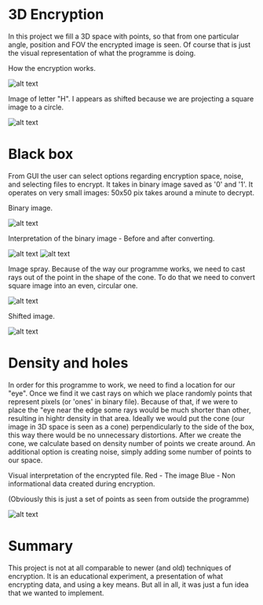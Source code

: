 # 3D Encryption

In this project we fill a 3D space with points, so that from one particular angle, position and FOV the encrypted image is seen. Of course that is just the visual representation of what the programme is doing.

How the encryption works.

![alt text](https://github.com/M2etroline/ProjectBase/blob/master/Rotation_view_example.gif?raw=true)

Image of letter "H". I appears as shifted because we are projecting a square image to a circle. 

![alt text](https://github.com/M2etroline/ProjectBase/blob/master/Picture_view_example.png?raw=true)

# Black box

From GUI the user can select options regarding encryption space, noise, and selecting files to encrypt. It takes in binary image saved as '0' and '1'. It operates on very small images: 50x50 pix takes around a minute to decrypt.

Binary image.

![alt text](https://github.com/M2etroline/ProjectBase/blob/master/Image_coded.png?raw=true)

Interpretation of the binary image - Before and after converting.

![alt text](https://github.com/M2etroline/ProjectBase/blob/master/Image.png?raw=true) ![alt text](https://github.com/M2etroline/ProjectBase/blob/master/Shifted_Image.png?raw=true)

Image spray. Because of the way our programme works, we need to cast rays out of the point in the shape of the cone.
To do that we need to convert square image into an even, circular one.

![alt text](https://github.com/M2etroline/ProjectBase/blob/master/Spray.png?raw=true)

Shifted image.

![alt text](https://github.com/M2etroline/ProjectBase/blob/master/Shifted_Image.png?raw=true)

# Density and holes

In order for this programme to work, we need to find a location for our "eye". Once we find it we cast rays on which we place randomly points that represent pixels (or 'ones' in binary file). Because of that, if we were to place the "eye near the edge some rays would be much shorter than other, resulting in hightr density in that area. Ideally we would put the cone (our image in 3D space is seen as a cone) perpendicularly to the side of the box, this way there would be no unnecessary distortions. After we create the cone, we calculate based on density number of points we create around. An additional option is creating noise, simply adding some number of points to our space.

Visual interpretation of the encrypted file.
Red - The image 
Blue - Non informational data created during encryption. 

(Obviously this is just a set of points as seen from outside the programme)

![alt text](https://github.com/M2etroline/ProjectBase/blob/master/Result.png?raw=true)

# Summary

This project is not at all comparable to newer (and old) techniques of encryption. It is an educational experiment, a presentation of what encrypting data, and using a key means. But all in all, it was just a fun idea that we wanted to implement.
 

